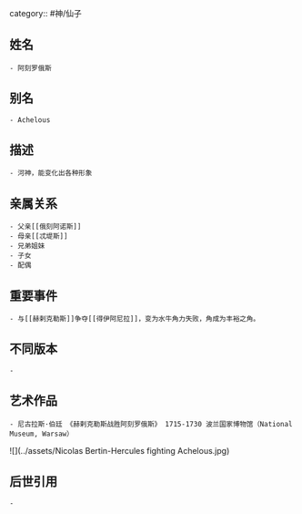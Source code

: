 category:: #神/仙子
## 姓名
	- 阿刻罗俄斯
## 别名
	- Achelous
## 描述
	- 河神，能变化出各种形象
## 亲属关系
	- 父亲[[俄刻阿诺斯]]
	- 母亲[[忒堤斯]]
	- 兄弟姐妹
	- 子女
	- 配偶
## 重要事件
	- 与[[赫剌克勒斯]]争夺[[得伊阿尼拉]]，变为水牛角力失败，角成为丰裕之角。
## 不同版本
	-
## 艺术作品
	- 尼古拉斯·伯廷 《赫剌克勒斯战胜阿刻罗俄斯》 1715-1730 波兰国家博物馆（National Museum, Warsaw）
 ![](../assets/Nicolas Bertin-Hercules fighting Achelous.jpg)
## 后世引用
	-
